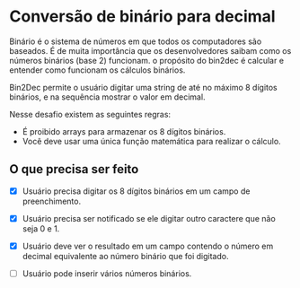 # Conversão de binário para decimal
Binário é o sistema de números em que todos os computadores são baseados. É de muita importância que os desenvolvedores saibam como os números binários (base 2) funcionam. o propósito do bin2dec é calcular e entender como funcionam os cálculos binários.

Bin2Dec permite o usuário digitar uma string de até no máximo 8 dígitos binários, e na sequência mostrar o valor em decimal.

Nesse desafio existem as seguintes regras:
- É proibido arrays para armazenar os 8 dígitos binários.
- Você deve usar uma única função matemática para realizar o cálculo.

## O que precisa ser feito
- [x] Usuário precisa digitar os 8 dígitos binários em um campo de preenchimento.
- [x] Usuário precisa ser notificado se ele digitar outro caractere que não seja 0 e 1.
- [x] Usuário deve ver o resultado em um campo contendo o número em decimal equivalente ao número binário que foi digitado.

- [ ] Usuário pode inserir vários números binários.